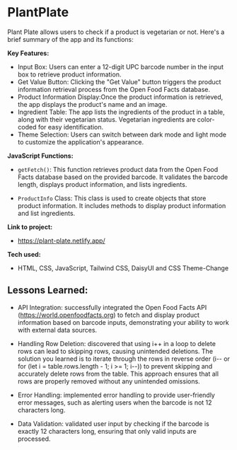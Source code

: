 # PlantPlate

Plant Plate allows users to check if a product is vegetarian or not. Here's a brief summary of the app and its functions:

**Key Features:**

- Input Box: Users can enter a 12-digit UPC barcode number in the input box to retrieve product information.
- Get Value Button: Clicking the "Get Value" button triggers the product information retrieval process from the Open Food Facts database.
- Product Information Display:Once the product information is retrieved, the app displays the product's name and an image.
- Ingredient Table: The app lists the ingredients of the product in a table, along with their vegetarian status. Vegetarian ingredients are color-coded for easy identification.
- Theme Selection: Users can switch between dark mode and light mode to customize the application's appearance.

**JavaScript Functions:**

- `getFetch()`: This function retrieves product data from the Open Food Facts database based on the provided barcode. It validates the barcode length, displays product information, and lists ingredients.

- `ProductInfo` Class: This class is used to create objects that store product information. It includes methods to display product information and list ingredients.

**Link to project:** 
- https://plant-plate.netlify.app/

**Tech used:** 
- HTML, CSS, JavaScript, Tailwind CSS, DaisyUI and CSS Theme-Change

## Lessons Learned:
- API Integration: successfully integrated the Open Food Facts API (https://world.openfoodfacts.org) to fetch and display product information based on barcode inputs, demonstrating your ability to work with external data sources.

- Handling Row Deletion: discovered that using i++ in a loop to delete rows can lead to skipping rows, causing unintended deletions.
The solution you learned is to iterate through the rows in reverse order (i-- or for (let i = table.rows.length - 1; i >= 1; i--)) to prevent skipping and accurately delete rows from the table. This approach ensures that all rows are properly removed without any unintended omissions.

- Error Handling: implemented error handling to provide user-friendly error messages, such as alerting users when the barcode is not 12 characters long.

- Data Validation: validated user input by checking if the barcode is exactly 12 characters long, ensuring that only valid inputs are processed.

